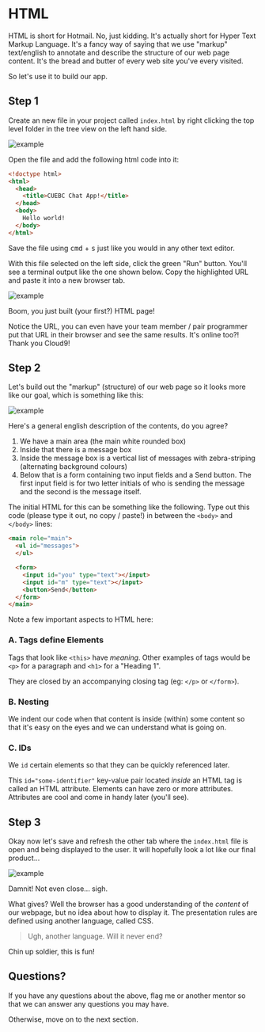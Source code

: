 # HTML

HTML is short for Hotmail. No, just kidding. It's actually short for Hyper Text Markup Language. It's a fancy way of saying that we use "markup" text/english to annotate and describe the structure of our web page content. It's the bread and butter of every web site you've every visited.

So let's use it to build our app.

## Step 1

Create an new file in your project called `index.html` by right clicking the top level folder in the tree view on the left hand side.

![example](http://d.pr/i/WClH/2cnEeYM7+)

Open the file and add the following html code into it:

```html
<!doctype html>
<html>
  <head>
    <title>CUEBC Chat App!</title>
  </head>
  <body>
    Hello world!
  </body>
</html>
```

Save the file using <kbd>cmd</kbd> + <kbd>s</kbd> just like you would in any other text editor.

With this file selected on the left side, click the green "Run" button. You'll see a terminal output like the one shown below. Copy the highlighted URL and paste it into a new browser tab.

![example](http://d.pr/i/6Ffy/282MJmg1+)

Boom, you just built (your first?) HTML page!

Notice the URL, you can even have your team member / pair programmer put that URL in their browser and see the same results. It's online too?! Thank you Cloud9!

## Step 2

Let's build out the "markup" (structure) of our web page so it looks more like our goal, which is something like this:

![example](http://d.pr/i/1k0TK/33fupKLm+)

Here's a general english description of the contents, do you agree?

1. We have a main area (the main white rounded box) 
2. Inside that there is a message box
3. Inside the message box is a vertical list of messages with zebra-striping (alternating background colours)
4. Below that is a form containing two input fields and a Send button. The first input field is for two letter initials of who is sending the message and the second is the message itself.

The initial HTML for this can be something like the following. Type out this code (please type it out, no copy / paste!) in between the `<body>` and `</body>` lines:

```html
<main role="main">
  <ul id="messages">
  </ul>

  <form>
    <input id="you" type="text"></input>
    <input id="m" type="text"></input>
    <button>Send</button>
  </form>
</main>
```

Note a few important aspects to HTML here:

### A. Tags define Elements

Tags that look like `<this>` have _meaning_. Other examples of tags would be `<p>` for a paragraph and `<h1>` for a "Heading 1".

They are closed by an accompanying closing tag (eg: `</p>` or `</form>`).

### B. Nesting

We indent our code when that content is inside (within) some content so that it's easy on the eyes and we can understand what is going on. 

### C. IDs

We `id` certain elements so that they can be quickly referenced later.

This `id="some-identifier"` key-value pair located _inside_ an HTML tag is called an HTML attribute. Elements can have zero or more attributes. Attributes are cool and come in handy later (you'll see).

## Step 3

Okay now let's save and refresh the other tab where the `index.html` file is open and being displayed to the user. It will hopefully look a lot like our final product...

![example](http://d.pr/i/ZHBD/LlgXPLjH+)

Damnit! Not even close... sigh.

What gives? Well the browser has a good understanding of the _content_ of our webpage, but no idea about how to display it. The presentation rules are defined using another language, called CSS.

> Ugh, another language. Will it never end? 

Chin up soldier, this is fun!

## Questions?

If you have any questions about the above, flag me or another mentor so that we can answer any questions you may have.

Otherwise, move on to the next section.
